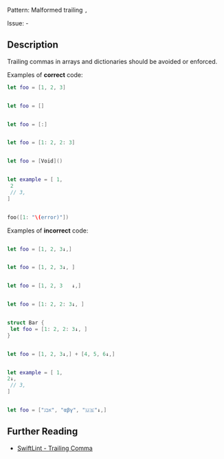 Pattern: Malformed trailing `,`

Issue: -

## Description

Trailing commas in arrays and dictionaries should be avoided or enforced.

Examples of **correct** code:
```swift
let foo = [1, 2, 3]


let foo = []


let foo = [:]


let foo = [1: 2, 2: 3]


let foo = [Void]()


let example = [ 1,
 2
 // 3,
]


foo([1: "\(error)"])

```
Examples of **incorrect** code:
```swift

let foo = [1, 2, 3↓,]


let foo = [1, 2, 3↓, ]


let foo = [1, 2, 3   ↓,]


let foo = [1: 2, 2: 3↓, ]


struct Bar {
 let foo = [1: 2, 2: 3↓, ]
}


let foo = [1, 2, 3↓,] + [4, 5, 6↓,]


let example = [ 1,
2↓,
 // 3,
]


let foo = ["אבג", "αβγ", "🇺🇸"↓,]

```

## Further Reading

* [SwiftLint - Trailing Comma](https://realm.github.io/SwiftLint/trailing_comma.html)